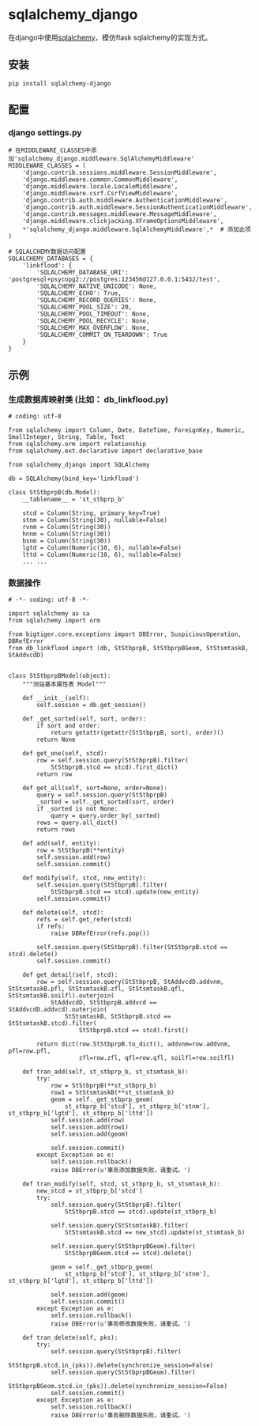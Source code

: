 # sqlalchemy_django
在django中使用[sqlalchemy](https:://www.sqlalchemy.org 'sqlalchemy')，模仿flask sqlalchemy的实现方式。

## 安装
    pip install sqlalchemy-django
    
## 配置 
### django settings.py

    # 在MIDDLEWARE_CLASSES中添加'sqlalchemy_django.middleware.SqlAlchemyMiddleware'
    MIDDLEWARE_CLASSES = (
        'django.contrib.sessions.middleware.SessionMiddleware',
        'django.middleware.common.CommonMiddleware',
        'django.middleware.locale.LocaleMiddleware',
        'django.middleware.csrf.CsrfViewMiddleware',
        'django.contrib.auth.middleware.AuthenticationMiddleware',
        'django.contrib.auth.middleware.SessionAuthenticationMiddleware',
        'django.contrib.messages.middleware.MessageMiddleware',
        'django.middleware.clickjacking.XFrameOptionsMiddleware',
        *'sqlalchemy_django.middleware.SqlAlchemyMiddleware',*  # 添加此项
    )
    
    # SQLALCHEMY数据访问配置
    SQLALCHEMY_DATABASES = {
        'linkflood': {
            'SQLALCHEMY_DATABASE_URI': 'postgresql+psycopg2://postgres:123456@127.0.0.1:5432/test',
            'SQLALCHEMY_NATIVE_UNICODE': None,
            'SQLALCHEMY_ECHO': True,
            'SQLALCHEMY_RECORD_QUERIES': None,
            'SQLALCHEMY_POOL_SIZE': 20,
            'SQLALCHEMY_POOL_TIMEOUT': None,
            'SQLALCHEMY_POOL_RECYCLE': None,
            'SQLALCHEMY_MAX_OVERFLOW': None,
            'SQLALCHEMY_COMMIT_ON_TEARDOWN': True
        }
    }
    
## 示例
### 生成数据库映射类 (比如： db_linkflood.py)
    # coding: utf-8

    from sqlalchemy import Column, Date, DateTime, ForeignKey, Numeric, SmallInteger, String, Table, Text
    from sqlalchemy.orm import relationship
    from sqlalchemy.ext.declarative import declarative_base

    from sqlalchemy_django import SQLAlchemy

    db = SQLAlchemy(bind_key='linkflood')
    
    class StStbprpB(db.Model):
        __tablename__ = 'st_stbprp_b'

        stcd = Column(String, primary_key=True)
        stnm = Column(String(30), nullable=False)
        rvnm = Column(String(30))
        hnnm = Column(String(30))
        bsnm = Column(String(30))
        lgtd = Column(Numeric(10, 6), nullable=False)
        lttd = Column(Numeric(10, 6), nullable=False)
        ... ...
    
 ### 数据操作
    # -*- coding: utf-8 -*-

    import sqlalchemy as sa
    from sqlalchemy import orm

    from bigtiger.core.exceptions import DBError, SuspiciousOperation, DBRefError
    from db_linkflood import (db, StStbprpB, StStbprpBGeom, StStsmtaskB, StAddvcdD)


    class StStbprpBModel(object):
        """测站基本属性表 Model"""

        def __init__(self):
            self.session = db.get_session()

        def _get_sorted(self, sort, order):
            if sort and order:
                return getattr(getattr(StStbprpB, sort), order)()
            return None

        def get_one(self, stcd):
            row = self.session.query(StStbprpB).filter(
                StStbprpB.stcd == stcd).first_dict()
            return row

        def get_all(self, sort=None, order=None):
            query = self.session.query(StStbprpB)
            _sorted = self._get_sorted(sort, order)
            if _sorted is not None:
                query = query.order_by(_sorted)
            rows = query.all_dict()
            return rows

        def add(self, entity):
            row = StStbprpB(**entity)
            self.session.add(row)
            self.session.commit()

        def modify(self, stcd, new_entity):
            self.session.query(StStbprpB).filter(
                StStbprpB.stcd == stcd).update(new_entity)
            self.session.commit()

        def delete(self, stcd):
            refs = self.get_refer(stcd)
            if refs:
                raise DBRefError(refs.pop())

            self.session.query(StStbprpB).filter(StStbprpB.stcd == stcd).delete()
            self.session.commit()

        def get_detail(self, stcd):
            row = self.session.query(StStbprpB, StAddvcdD.addvnm, StStsmtaskB.pfl, StStsmtaskB.zfl, StStsmtaskB.qfl, StStsmtaskB.soilfl).outerjoin(
                StAddvcdD, StStbprpB.addvcd == StAddvcdD.addvcd).outerjoin(
                    StStsmtaskB, StStbprpB.stcd == StStsmtaskB.stcd).filter(
                        StStbprpB.stcd == stcd).first()

            return dict(row.StStbprpB.to_dict(), addvnm=row.addvnm, pfl=row.pfl,
                        zfl=row.zfl, qfl=row.qfl, soilfl=row.soilfl)

        def tran_add(self, st_stbprp_b, st_stsmtask_b):
            try:
                row = StStbprpB(**st_stbprp_b)
                row1 = StStsmtaskB(**st_stsmtask_b)
                geom = self._get_stbprp_geom(
                    st_stbprp_b['stcd'], st_stbprp_b['stnm'], st_stbprp_b['lgtd'], st_stbprp_b['lttd'])
                self.session.add(row)
                self.session.add(row1)
                self.session.add(geom)

                self.session.commit()
            except Exception as e:
                self.session.rollback()
                raise DBError(u'事务添加数据失败，请重试。')

        def tran_modify(self, stcd, st_stbprp_b, st_stsmtask_b):
            new_stcd = st_stbprp_b['stcd']
            try:
                self.session.query(StStbprpB).filter(
                    StStbprpB.stcd == stcd).update(st_stbprp_b)

                self.session.query(StStsmtaskB).filter(
                    StStsmtaskB.stcd == new_stcd).update(st_stsmtask_b)

                self.session.query(StStbprpBGeom).filter(
                    StStbprpBGeom.stcd == stcd).delete()

                geom = self._get_stbprp_geom(
                    st_stbprp_b['stcd'], st_stbprp_b['stnm'], st_stbprp_b['lgtd'], st_stbprp_b['lttd'])

                self.session.add(geom)
                self.session.commit()
            except Exception as e:
                self.session.rollback()
                raise DBError(u'事务修改数据失败，请重试。')

        def tran_delete(self, pks):
            try:
                self.session.query(StStbprpB).filter(
                    StStbprpB.stcd.in_(pks)).delete(synchronize_session=False)
                self.session.query(StStbprpBGeom).filter(
                    StStbprpBGeom.stcd.in_(pks)).delete(synchronize_session=False)
                self.session.commit()
            except Exception as e:
                self.session.rollback()
                raise DBError(u'事务删除数据失败，请重试。')
                
